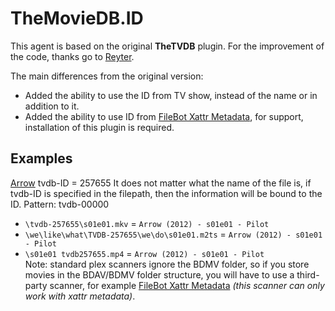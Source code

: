 # TheMovieDB.ID
This agent is based on the original **TheTVDB** plugin. For the improvement of the code, thanks go to [Reyter](https://github.com/ReyterAK).

The main differences from the original version:
- Added the ability to use the ID from TV show, instead of the name or in addition to it.
- Added the ability to use ID from [FileBot Xattr Metadata](https://github.com/filebot/plex-agents), for support, installation of this plugin is required.

## Examples
[Arrow](https://thetvdb.com/series/arrow) tvdb-ID = 257655
It does not matter what the name of the file is, if tvdb-ID is specified in the filepath, then the information will be bound to the ID.
Pattern: tvdb-00000 

* `\tvdb-257655\s01e01.mkv` = `Arrow (2012) - s01e01 - Pilot`                                   
* `\we\like\what\TVDB-257655\we\do\s01e01.m2ts` = `Arrow (2012) - s01e01 - Pilot`
* `\s01e01 tvdb257655.mp4` = `Arrow (2012) - s01e01 - Pilot`                           
Note: standard plex scanners ignore the BDMV folder, so if you store movies in the BDAV/BDMV folder structure, you will have to use a third-party scanner, for example [FileBot Xattr Metadata](https://github.com/filebot/plex-agents) *(this scanner can only work with xattr metadata)*.
